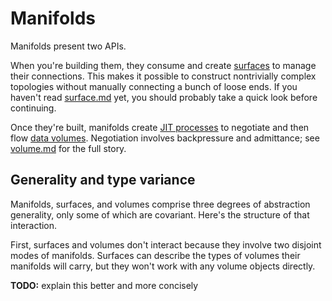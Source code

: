 # Manifolds

Manifolds present two APIs.

When you're building them, they consume and create [surfaces](surface.md) to
manage their connections. This makes it possible to construct nontrivially
complex topologies without manually connecting a bunch of loose ends. If you
haven't read [surface.md](surface.md) yet, you should probably take a quick look
before continuing.

Once they're built, manifolds create [JIT processes](jit.md) to negotiate and
then flow [data volumes](volume.md). Negotiation involves backpressure and
admittance; see [volume.md](volume.md) for the full story.


## Generality and type variance

Manifolds, surfaces, and volumes comprise three degrees of abstraction
generality, only some of which are covariant. Here's the structure of that
interaction.

First, surfaces and volumes don't interact because they involve two disjoint
modes of manifolds. Surfaces can describe the types of volumes their manifolds
will carry, but they won't work with any volume objects directly.

**TODO:** explain this better and more concisely

